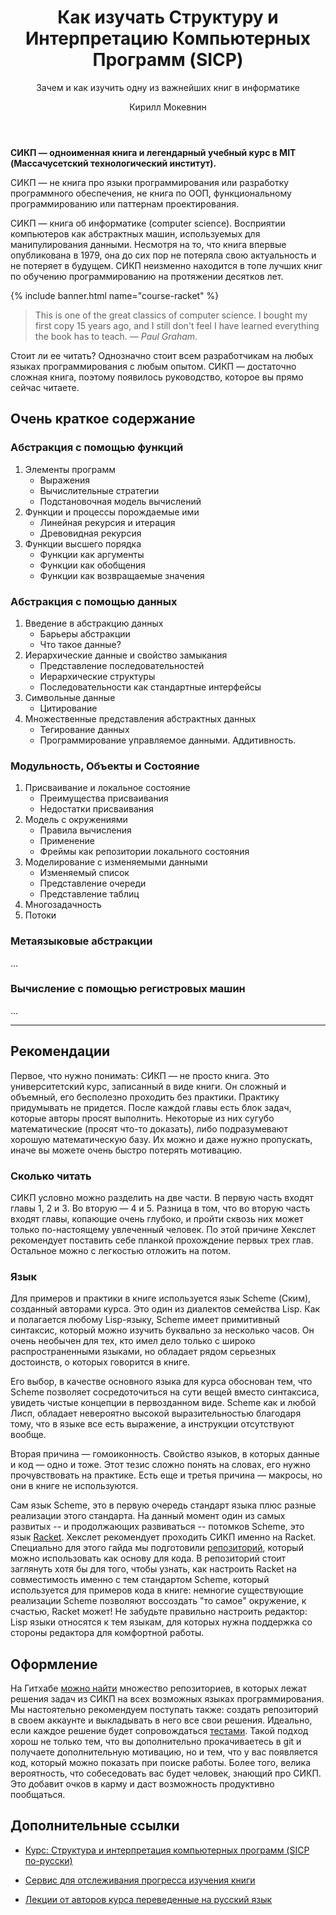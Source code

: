 ﻿---
title: Как изучать Структуру и Интерпретацию Компьютерных Программ (SICP)
subtitle: Зачем и как изучить одну из важнейших книг в информатике
description: Руководство о том, как читать одну из главных настольных книг о computer science для любого разработчика — СИКП
image: "assets/images/sicp/sicp.png"
author: Кирилл Мокевнин
---

**СИКП — одноименная книга и легендарный учебный курс в MIT (Массачусетский технологический институт).**

СИКП — не книга про языки программирования или разработку программного обеспечения, не книга по ООП, функциональному программированию или паттернам проектирования.

СИКП — книга об информатике (computer science). Восприятии компьютеров как абстрактных машин, используемых для манипулирования данными. Несмотря на то, что книга впервые опубликована в 1979, она до сих пор не потеряла свою актуальность и не потеряет в будущем. СИКП неизменно находится в топе лучших книг по обучению программированию на протяжении десятков лет.

{% include banner.html name="course-racket" %}

> This is one of the great classics of computer science. I bought my first copy 15 years ago, and I still don't feel I have learned everything the book has to teach. *— Paul Graham*.

Стоит ли ее читать? Однозначно стоит всем разработчикам на любых языках программирования с любым опытом. СИКП — достаточно сложная книга, поэтому появилось руководство, которое вы прямо сейчас читаете.

## Очень краткое содержание

### Абстракция с помощью функций

1. Элементы программ
    * Выражения
    * Вычислительные стратегии
    * Подстановочная модель вычислений
1. Функции и процессы порождаемые ими
    * Линейная рекурсия и итерация
    * Древовидная рекурсия
1. Функции высшего порядка
    * Функции как аргументы
    * Функции как обобщения
    * Функции как возвращаемые значения

### Абстракция с помощью данных

1. Введение в абстракцию данных
    * Барьеры абстракции
    * Что такое данные?
1. Иерархические данные и свойство замыкания
    * Представление последовательностей
    * Иерархические структуры
    * Последовательности как стандартные интерфейсы
1. Символьные данные
    * Цитирование
1. Множественные представления абстрактных данных
    *  Тегирование данных
    *  Программирование управляемое данными. Аддитивность.

### Модульность, Объекты и Состояние

1. Присваивание и локальное состояние
    * Преимущества присваивания
    * Недостатки присваивания
1. Модель с окружениями
    * Правила вычисления
    * Применение
    * Фреймы как репозитории локального состояния
1. Моделирование с изменяемыми данными
    * Изменяемый список
    * Представление очереди
    * Представление таблиц
1. Многозадачность
1. Потоки

### Метаязыковые абстракции

...

### Вычисление с помощью регистровых машин

...

---

## Рекомендации

Первое, что нужно понимать: СИКП — не просто книга. Это университетский курс, записанный в виде книги. Он сложный и объемный, его бесполезно проходить без практики. Практику придумывать не придется. После каждой главы есть блок задач, которые авторы просят выполнить. Некоторые из них сугубо математические (просят что-то доказать), либо подразумевают хорошую математическую базу. Их можно и даже нужно пропускать, иначе вы можете очень быстро потерять мотивацию.

### Сколько читать

СИКП условно можно разделить на две части. В первую часть входят главы 1, 2 и 3. Во вторую — 4 и 5. Разница в том, что во вторую часть входят главы, копающие очень глубоко, и пройти сквозь них может только по-настоящему увлеченный человек. По этой причине Хекслет рекомендует поставить себе планкой прохождение первых трех глав. Остальное можно с легкостью отложить на потом.

### Язык

Для примеров и практики в книге используется язык Scheme (Ским), созданный авторами курса. Это один из диалектов семейства Lisp. Как и полагается любому Lisp-языку, Scheme имеет примитивный синтаксис, который можно изучить буквально за несколько часов. Он очень необычен для тех, кто имел дело только с широко распространенными языками, но обладает рядом серьезных достоинств, о которых говорится в книге.

Его выбор, в качестве основного языка для курса обоснован тем, что Scheme позволяет сосредоточиться на сути вещей вместо синтаксиса, увидеть чистые концепции в первозданном виде. Scheme как и любой Лисп, обладает невероятно высокой выразительностью благодаря тому, что в языке все есть выражение, а инструкции отсутствуют вообще.

Вторая причина — гомоиконность. Свойство языков, в которых данные и код — одно и тоже. Этот тезис сложно понять на словах, его нужно прочувствовать на практике. Есть еще и третья причина — макросы, но они в книге не используются.

Сам язык Scheme, это в первую очередь стандарт языка плюс разные реализации этого стандарта. На данный момент один из самых развитых -- и продолжающих развиваться -- потомков Scheme, это язык [Racket](https://racket-lang.org/). Хекслет рекомендует проходить СИКП именно на Racket. Специально для этого гайда мы подготовили [репозиторий](https://github.com/hexlet-boilerplates/sicp-racket), который можно использовать как основу для кода. В репозиторий стоит заглянуть хотя бы для того, чтобы узнать, как настроить Racket на совместимость именно с тем стандартом Scheme, который используется для примеров кода в книге: немногие существующие реализации Scheme позволяют воссоздать "то самое" окружение, к счастью, Racket может! Не забудьте правильно настроить редактор: Lisp языки относятся к тем языкам, для которых нужна поддержка со стороны редактора для комфортной работы.

## Оформление

На Гитхабе [можно найти](https://github.com/search?q=sicp) множество репозиториев, в которых лежат решения задач из СИКП на всех возможных языках программирования. Мы настоятельно рекомендуем поступать также: создать репозиторий в своем аккаунте и выкладывать в него все свои решения. Идеально, если каждое решение будет сопровождаться [тестами](https://docs.racket-lang.org/rackunit/). Такой подход хорош не только тем, что вы дополнительно прокачиваетесь в git и получаете дополнительную мотивацию, но и тем, что у вас появляется код, который можно показать при поиске работы. Более того, велика вероятность, что собеседовать вас будет человек, знающий про СИКП. Это добавит очков в карму и даст возможность продуктивно пообщаться.

## Дополнительные ссылки

* [Курс: Структура и интерпретация компьютерных программ (SICP по-русски)](https://www.youtube.com/watch?v=bFMbqKRjU84&list=PLo6puixMwuSO8eB2uBH5lZy5kjNtdhTfT)

* [Сервис для отслеживания прогресса изучения книги](https://sicp.hexlet.io/)

* [Лекции от авторов курса переведенные на русский язык](https://www.youtube.com/playlist?list=PLc6AqfeLgwzPPK1H3XV1Wfb_CGvT6sXkC)
